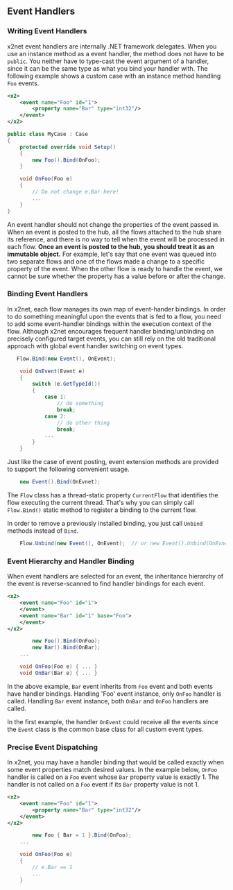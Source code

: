 ## Event Handlers

### Writing Event Handlers

x2net event handlers are internally .NET framework delegates. When you use an instance method as a event handler, the method does not have to be `public`. You neither have to type-cast the event argument of a handler, since it can be the same type as what you bind your handler with. The following example shows a custom case with an instance method handling `Foo` events.

```xml
<x2>
    <event name="Foo" id="1">
        <property name="Bar" type="int32"/>
    </event>
</x2>
```

```csharp
public class MyCase : Case
{
    protected override void Setup()
    {
        new Foo().Bind(OnFoo);
    }

    void OnFoo(Foo e)
    {
        // Do not change e.Bar here!
        ...
    }
}
```

An event handler should not change the properties of the event passed in. When an event is posted to the hub, all the flows attached to the hub share its reference, and there is no way to tell when the event will be processed in each flow. **Once an event is posted to the hub, you should treat it as an immutable object.** For example, let's say that one event was queued into two separate flows and one of the flows made a change to a specific property of the event. When the other flow is ready to handle the event, we cannot be sure whether the property has a value before or after the change.

### Binding Event Handlers

In x2net, each flow manages its own map of event-hander bindings. In order to do something meaningful upon the events that is fed to a flow, you need to add some event-handler bindings within the execution context of the flow. Although x2net encourages frequent handler binding/unbinding on precisely configured target events, you can still rely on the old traditional approach with global event handler switching on event types.

```csharp
   Flow.Bind(new Event(), OnEvent);
```
```csharp
    void OnEvent(Event e)
    {
        switch (e.GetTypeId())
        {
            case 1:
                // do something
                break;
            case 2:
                // do other thing
                break;
            ...
        }
    }
```

Just like the case of event posting, event extension methods are provided to support the following convenient usage.

```csharp
    new Event().Bind(OnEvnet);
```

The `Flow` class has a thread-static property `CurrentFlow` that identifies the flow executing the current thread. That's why you can simply call `Flow.Bind()` static method to register a binding to the current flow.

In order to remove a previously installed binding, you just call `Unbind` methods instead of `Bind`.

```csharp
    Flow.Unbind(new Event(), OnEvent);  // or new Event().Unbind(OnEvnet);
```

### Event Hierarchy and Handler Binding

When event handlers are selected for an event, the inheritance hierarchy of the event is reverse-scanned to find handler bindings for each event.

```xml
<x2>
    <event name="Foo" id="1">
    </event>
    <event name="Bar" id="1" base="Foo">
    </event>
</x2>
```

```csharp
        new Foo().Bind(OnFoo);
        new Bar().Bind(OnBar);
    ...

    void OnFoo(Foo e) { ... }
    void OnBar(Bar e) { ... }
```

In the above example, `Bar` event inherits from `Foo` event and both events have handler bindings. Handling 'Foo' event instance, only `OnFoo` handler is called. Handling `Bar` event instance, both `OnBar` and `OnFoo` handlers are called.

In the first example, the handler `OnEvent` could receive all the events since the `Event` class is the common base class for all custom event types.

### Precise Event Dispatching

In x2net, you may have a handler binding that would be called exactly when some event properties match desired values. In the example below, `OnFoo` handler is called on a `Foo` event whose `Bar` property value is exactly 1. The handler is not called on a `Foo` event if its `Bar` property value is not 1.

```xml
<x2>
    <event name="Foo" id="1">
        <property name="Bar" type="int32"/>
    </event>
</x2>
```

```csharp
        new Foo { Bar = 1 }.Bind(OnFoo);
    ...

    void OnFoo(Foo e)
    {
        // e.Bar == 1
        ...
    }
```
